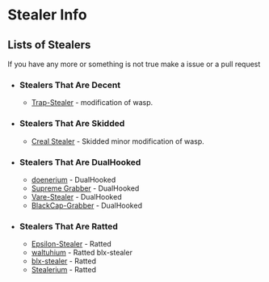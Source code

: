 # Stealer Info
## Lists of Stealers
If you have any more or something is not true make a issue or a pull request
- ### Stealers That Are Decent
  - [Trap-Stealer](https://github.com/TheCuteOwl/Trap-Stealer) - modification of wasp.
- ### Stealers That Are Skidded
  - [Creal Stealer](https://github.com/Ayhuuu/Creal-Stealer/) - Skidded minor modification of wasp.

- ### Stealers That Are DualHooked 
  - [doenerium](https://github.com/doenerium69/doenerium) - DualHooked
  - [Supreme Grabber](https://github.com/real-fbdn/Supreme-Grabber) - DualHooked
  - [Vare-Stealer](https://github.com/Rmejia39/Vare-Stealer) - DualHooked
  - [BlackCap-Grabber](https://github.com/blackcap-grabber/BlackCap-Grabber) - DualHooked

- ### Stealers That Are Ratted 
  - [Epsilon-Stealer](https://github.com/IWcommunityFR/Epsilon-Stealer) - Ratted
  - [waltuhium](https://github.com/waltuhium23/waltuhium) - Ratted blx-stealer
  - [blx-stealer](https://github.com/blxstealer/BLX-Stealer) - Ratted 
  - [Stealerium](https://github.com/Rmejia39/Stealerium) - Ratted

